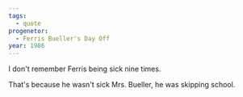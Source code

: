 ```yaml
---
tags:
  - quote
progenetor:
  - Ferris Bueller's Day Off
year: 1986
---
```

I don't remember Ferris being sick nine times.

That's because he wasn't sick Mrs. Bueller, he was skipping school.